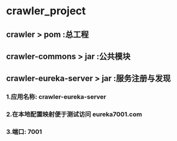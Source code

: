 # crawler_project
## crawler > pom :总工程
## crawler-commons > jar :公共模块
## crawler-eureka-server > jar :服务注册与发现
### 1.应用名称: crawler-eureka-server
### 2.在本地配置映射便于测试访问 eureka7001.com
### 3.端口: 7001
